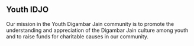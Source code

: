 ## Youth IDJO

Our mission in the Youth Digambar Jain community is to promote the understanding and appreciation of the Digambar Jain culture among youth and to raise funds for charitable causes in our community.